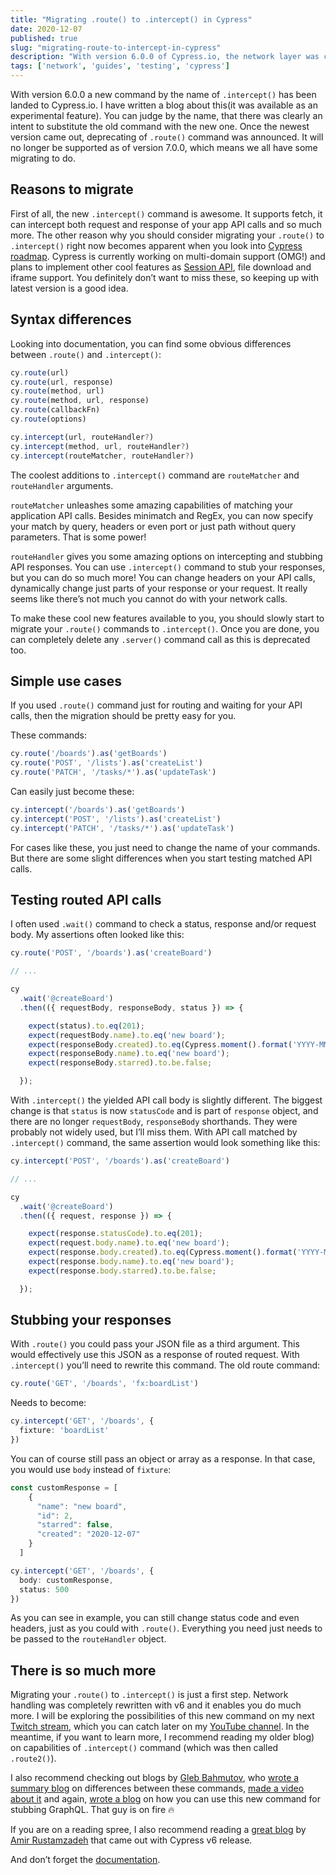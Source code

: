 ```yaml
---
title: "Migrating .route() to .intercept() in Cypress"
date: 2020-12-07
published: true
slug: "migrating-route-to-intercept-in-cypress"
description: "With version 6.0.0 of Cypress.io, the network layer was completely rewritten. This post will guide you through the process of migration to the new experience."
tags: ['network', 'guides', 'testing', 'cypress']
---
```

With version 6.0.0 a new command by the name of `.intercept()` has been landed to Cypress.io. <nuxt-link to="/playing-with-experimental-network-stubbing">I have written a blog about this</nuxt-link>(it was available as an experimental feature). You can judge by the name, that there was clearly an intent to substitute the old command with the new one. Once the newest version came out, deprecating of `.route()` command was announced. It will no longer be supported as of version 7.0.0, which means we all have some migrating to do.

## Reasons to migrate
First of all, the new `.intercept()` command is awesome. It supports fetch, it can intercept both request and response of your app API calls and so much more. The other reason why you should consider migrating your `.route()` to `.intercept()` right now becomes apparent when you look into [Cypress roadmap](https://docs.cypress.io/guides/references/roadmap.html#Upcoming-features). Cypress is currently working on multi-domain support (OMG!) and plans to implement other cool features as [Session API](https://docs.cypress.io/guides/references/roadmap.html#Upcoming-features), file download and iframe support. You definitely don’t want to miss these, so keeping up with latest version is a good idea.

## Syntax differences
Looking into documentation, you can find some obvious differences between `.route()` and `.intercept()`:

```ts
cy.route(url)
cy.route(url, response)
cy.route(method, url)
cy.route(method, url, response)
cy.route(callbackFn)
cy.route(options)
```

```ts
cy.intercept(url, routeHandler?)
cy.intercept(method, url, routeHandler?)
cy.intercept(routeMatcher, routeHandler?)
```
The coolest additions to `.intercept()` command are `routeMatcher` and `routeHandler` arguments.

`routeMatcher` unleashes some amazing capabilities of matching your application API calls. Besides minimatch and RegEx, you can now specify your match by query, headers or even port or just path without query parameters. That is some power!

`routeHandler` gives you some amazing options on intercepting and stubbing API responses. You can use `.intercept()` command to stub your responses, but you can do so much more! You can change headers on your API calls, dynamically change just parts of your response or your request. It really seems like there’s not much you cannot do with your network calls.

To make these cool new features available to you, you should slowly start to migrate your `.route()` commands to `.intercept()`. Once you are done, you can completely delete any `.server()` command call as this is deprecated too.

## Simple use cases
If you used `.route()` command just for routing and waiting for your API calls, then the migration should be pretty easy for you.

These commands:
```ts
cy.route('/boards').as('getBoards')
cy.route('POST', '/lists').as('createList')
cy.route('PATCH', '/tasks/*').as('updateTask')
```
Can easily just become these:
```ts
cy.intercept('/boards').as('getBoards')
cy.intercept('POST', '/lists').as('createList')
cy.intercept('PATCH', '/tasks/*').as('updateTask')
```
For cases like these, you just need to change the name of your commands. But there are some slight differences when you start testing matched API calls.

## Testing routed API calls
I often used `.wait()` command to check a status, response and/or request body. My assertions often looked like this:
```ts
cy.route('POST', '/boards').as('createBoard')

// ...

cy
  .wait('@createBoard')
  .then(({ requestBody, responseBody, status }) => {

    expect(status).to.eq(201);
    expect(requestBody.name).to.eq('new board');
    expect(responseBody.created).to.eq(Cypress.moment().format('YYYY-MM-DD'));
    expect(responseBody.name).to.eq('new board');
    expect(responseBody.starred).to.be.false;

  });
```
With `.intercept()` the yielded API call body is slightly different. The biggest change is that `status` is now `statusCode` and is part of `response` object, and there are no longer `requestBody`, `responseBody` shorthands. They were probably not widely used, but I’ll miss them. With API call matched by `.intercept()` command, the same assertion would look something like this:
```ts
cy.intercept('POST', '/boards').as('createBoard')

// ...

cy
  .wait('@createBoard')
  .then(({ request, response }) => {

    expect(response.statusCode).to.eq(201);
    expect(request.body.name).to.eq('new board');
    expect(response.body.created).to.eq(Cypress.moment().format('YYYY-MM-DD'));
    expect(response.body.name).to.eq('new board');
    expect(response.body.starred).to.be.false;

  });
```
## Stubbing your responses
With `.route()` you could pass your JSON file as a third argument. This would effectively use this JSON as a response of routed request. With `.intercept()` you’ll need to rewrite this command. The old route command:
```ts
cy.route('GET', '/boards', 'fx:boardList')
```
Needs to become:
```ts
cy.intercept('GET', '/boards', {
  fixture: 'boardList'
})
```
You can of course still pass an object or array as a response. In that case, you would use `body` instead of `fixture`:
```ts {12}
const customResponse = [
    {
      "name": "new board",
      "id": 2,
      "starred": false,
      "created": "2020-12-07"
    }
  ]

cy.intercept('GET', '/boards', {
  body: customResponse,
  status: 500
})
```
As you can see in example, you can still change status code and even headers, just as you could with `.route()`. Everything you need just needs to be passed to the `routeHandler` object.

## There is so much more
Migrating your `.route()` to `.intercept()` is just a first step. Network handling was completely rewritten with v6 and it enables you do much more. I will be exploring the possibilities of this new command on my next [Twitch stream](https://www.twitch.tv/filip_hric), which you can catch later on my [YouTube channel](https://www.youtube.com/channel/UCDOCAVIhSh5VpJMEfdak1OA). In the meantime, if you want to learn more, I recommend reading my <nuxt-link to="/playing-with-experimental-network-stubbing">older blog</nuxt-link>) on capabilities of `.intercept()` command (which was then called `.route2()`).

I also recommend checking out blogs by [Gleb Bahmutov](https://twitter.com/bahmutov), who [wrote a summary blog](https://glebbahmutov.com/blog/cy-route-vs-route2/) on differences between these commands, [made a video about it](https://www.youtube.com/watch?v=_wfKbYQlP_Y) and again, [wrote a blog](https://glebbahmutov.com/blog/smart-graphql-stubbing/) on how you can use this new command for stubbing GraphQL. That guy is on fire 🔥

If you are on a reading spree, I also recommend reading a [great blog](https://www.cypress.io/blog/2020/11/24/introducing-cy-intercept-next-generation-network-stubbing-in-cypress-6-0/) by [Amir Rustamzadeh](https://twitter.com/amirrustam) that came out with Cypress v6 release.

And don’t forget the [documentation](https://docs.cypress.io/api/commands/intercept.html#Comparison-to-cy-route).
